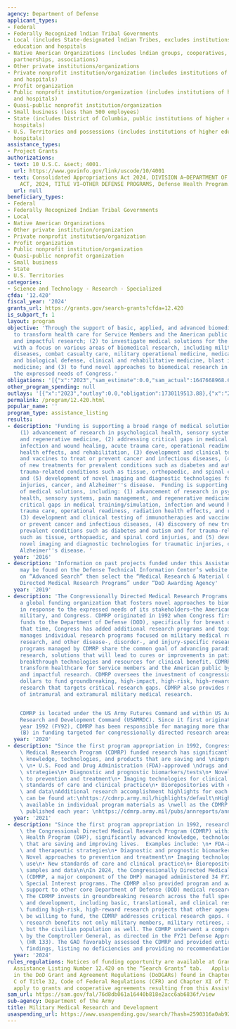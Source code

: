 ```yaml
---
agency: Department of Defense
applicant_types:
- Federal
- Federally Recognized lndian Tribal Governments
- Local (includes State-designated lndian Tribes, excludes institutions of higher
  education and hospitals
- Native American Organizations (includes lndian groups, cooperatives, corporations,
  partnerships, associations)
- Other private institutions/organizations
- Private nonprofit institution/organization (includes institutions of higher education
  and hospitals)
- Profit organization
- Public nonprofit institution/organization (includes institutions of higher education
  and hospitals)
- Quasi-public nonprofit institution/organization
- Small business (less than 500 employees)
- State (includes District of Columbia, public institutions of higher education and
  hospitals)
- U.S. Territories and possessions (includes institutions of higher education and
  hospitals)
assistance_types:
- Project Grants
authorizations:
- text: 10 U.S.C. &sect; 4001.
  url: https://www.govinfo.gov/link/uscode/10/4001
- text: Consolidated Appropriations Act 2024, DIVISION A—DEPARTMENT OF DEFENSE APPROPRIATIONS
    ACT, 2024, TITLE VI—OTHER DEFENSE PROGRAMS, Defense Health Program.
  url: null
beneficiary_types:
- Federal
- Federally Recognized Indian Tribal Governments
- Local
- Native American Organizations
- Other private institution/organization
- Private nonprofit institution/organization
- Profit organization
- Public nonprofit institution/organization
- Quasi-public nonprofit organization
- Small business
- State
- U.S. Territories
categories:
- Science and Technology - Research - Specialized
cfda: '12.420'
fiscal_year: '2024'
grants_url: https://grants.gov/search-grants?cfda=12.420
is_subpart_f: 1
layout: program
objective: 'Through the support of basic, applied, and advanced biomedical research:  (1)
  to transform health care for Service Members and the American public through innovative
  and impactful research; (2) to investigate medical solutions for the battlefield
  with a focus on various areas of biomedical research, including military infectious
  diseases, combat casualty care, military operational medicine, medical chemical
  and biological defense, clinical and rehabilitative medicine, blast injury and regenerative
  medicine; and (3) to fund novel approaches to biomedical research in response to
  the expressed needs of Congress.'
obligations: '[{"x":"2023","sam_estimate":0.0,"sam_actual":1647668968.69,"usa_spending_actual":1594056271.56},{"x":"2024","sam_estimate":0.0,"sam_actual":1483968520.81,"usa_spending_actual":1479272116.81},{"x":"2025","sam_estimate":0.0,"sam_actual":0.0,"usa_spending_actual":18490735.77}]'
other_program_spending: null
outlays: '[{"x":"2023","outlay":0.0,"obligation":1730119513.88},{"x":"2024","outlay":0.0,"obligation":1340981618.33},{"x":"2025","outlay":0.0,"obligation":18735216.93}]'
permalink: /program/12.420.html
popular_name: ''
program_type: assistance_listing
results:
- description: 'Funding is supporting a broad range of medical solutions, including:
    (1) advancement of research in psychological health, sensory systems, pain management,
    and regenerative medicine, (2) addressing critical gaps in medical training/simulation,
    infection and wound healing, acute trauma care, operational readiness, radiation
    health effects, and rehabilitation, (3) development and clinical testing of immunotherapies
    and vaccines to treat or prevent cancer and infectious diseases, (4) discovery
    of new treatments for prevalent conditions such as diabetes and autism and for
    trauma-related conditions such as tissue, orthopaedic, and spinal cord injuries,
    and (5) development of novel imaging and diagnostic technologies for traumatic
    injuries, cancer, and Alzheimer''s disease.  Funding is supporting a broad range
    of medical solutions, including: (1) advancement of research in psychological
    health, sensory systems, pain management, and regenerative medicine, (2) addressing
    critical gaps in medical training/simulation, infection and wound healing, acute
    trauma care, operational readiness, radiation health effects, and rehabilitation,
    (3) development and clinical testing of immunotherapies and vaccines to treat
    or prevent cancer and infectious diseases, (4) discovery of new treatments for
    prevalent conditions such as diabetes and autism and for trauma-related conditions
    such as tissue, orthopaedic, and spinal cord injuries, and (5) development of
    novel imaging and diagnostic technologies for traumatic injuries, cancer, and
    Alzheimer''s disease. '
  year: '2016'
- description: 'Information on past projects funded under this Assistance Listing
    may be found on the Defense Technical Information Center’s website at: https://dodgrantawards.dtic.mil/grants/#/home.  Click
    on “Advanced Search” then select the “Medical Research & Material Command/Congressionally
    Directed Medical Research Programs” under “DoD Awarding Agency'
  year: '2019'
- description: 'The Congressionally Directed Medical Research Programs (CDMRP) is
    a global funding organization that fosters novel approaches to biomedical research
    in response to the expressed needs of its stakeholders–the American public, the
    military, and Congress. CDMRP originated in 1992 when Congress first appropriated
    funds to the Department of Defense (DOD), specifically for breast cancer research.  Since
    that time, Congress has added additional research programs and topics. CDMRP now
    manages individual research programs focused on military medical research, cancer
    research, and other disease-, disorder-, and injury-specific research. All the
    programs managed by CDMRP share the common goal of advancing paradigm-shifting
    research, solutions that will lead to cures or improvements in patient care, or
    breakthrough technologies and resources for clinical benefit. CDMRP strives to
    transform healthcare for Service members and the American public by funding innovative
    and impactful research. CDMRP oversees the investment of congressionally directed
    dollars to fund groundbreaking, high-impact, high-risk, high-reward, meritorious
    research that targets critical research gaps. CDMRP also provides management support
    of intramural and extramural military medical research.


    CDMRP is located under the US Army Futures Command and within US Army Medical
    Research and Development Command (USAMRDC). Since it first originated in fiscal
    year 1992 (FY92), CDMRP has been responsible for managing more than $15.94 billion
    (B) in funding targeted for congressionally directed research areas/topics.'
  year: '2020'
- description: "Since the first program appropriation in 1992, Congressionally-Directed\
    \ Medical Research Program (CDMRP) funded research has significantly advanced\
    \ knowledge, technologies, and products that are saving and \nimproving lives:\
    \ \n• U.S. Food and Drug Administration (FDA)-approved \ndrugs and therapeutic\
    \ strategies\n• Diagnostic and prognostic biomarkers/tests\n• Novel approaches\
    \ to prevention and treatment\n• Imaging technologies for clinical use\n• New\
    \ standards of care and clinical practice\n• Biorepositories with clinical samples\
    \ and data\nAdditional research accomplishment highlights for each \nCDMRP program\
    \ can be found at:\nhttps://cdmrp.army.mil/highlights/default\nHighlights are\
    \ available in individual program materials as \nwell as the CDMRP Annual Report\
    \ published each year: \nhttps://cdmrp.army.mil/pubs/annreports/annual_reports"
  year: '2021'
- description: "Since the first program appropriation in 1992, research funded by\
    \ the Congressional Directed Medical Research Program (CDMRP) within the Defense\
    \ Health Program (DHP), significantly advanced knowledge, technologies, and products\
    \ that are saving and improving lives.  Examples include: \n• FDA-approved drugs\
    \ and therapeutic strategies\n• Diagnostic and prognostic biomarkers/tests\n•\
    \ Novel approaches to prevention and treatment\n• Imaging technologies for clinical\
    \ use\n• New standards of care and clinical practice\n• Biorepositories with clinical\
    \ samples and data\n\nIn 2024, the Congressionally Directed Medical Research Program\
    \ (CDMRP, a major component of the DHP) managed administered 34 FY2024 Congressional\
    \ Special Interest programs. The CDMRP also provided program and award management\
    \ support to other core Department of Defense (DOD) medical research programs.\
    \ The CDRMP invests in groundbreaking research across the full spectrum of research\
    \ and development, including basic, translational, and clinical research. By strategically\
    \ funding high-risk, high-reward research projects that other agencies may not\
    \ be willing to fund, the CDMRP addresses critical research gaps. CDMRP-funded\
    \ research benefits not only military members, military retirees, and family members,\
    \ but the civilian population as well. The CDMRP underwent a comprehensive review\
    \ by the Comptroller General, as directed in the FY21 Defense Appropriations Act\
    \ (HR 133). The GAO favorably assessed the CDMRP and provided entirely positive\
    \ findings, listing no deficiencies and providing no recommendations for change."
  year: '2024'
rules_regulations: Notices of funding opportunity are available at Grants.gov by searching
  Assistance Listing Number 12.420 on the “Search Grants” tab.   Applicable requirements
  in the DoD Grant and Agreement Regulations (DoDGARs) found in Chapter I, Subchapter
  C of Title 32, Code of Federal Regulations (CFR) and Chapter XI of Title 2, CFR
  apply to grants and cooperative agreements resulting from this Assistance Listing.
sam_url: https://sam.gov/fal/76d8db061a16440b818e2acc6ab6836f/view
sub-agency: Department of the Army
title: Military Medical Research and Development
usaspending_url: https://www.usaspending.gov/search/?hash=2590316a0ab92030254056954c442e0f
---
```

